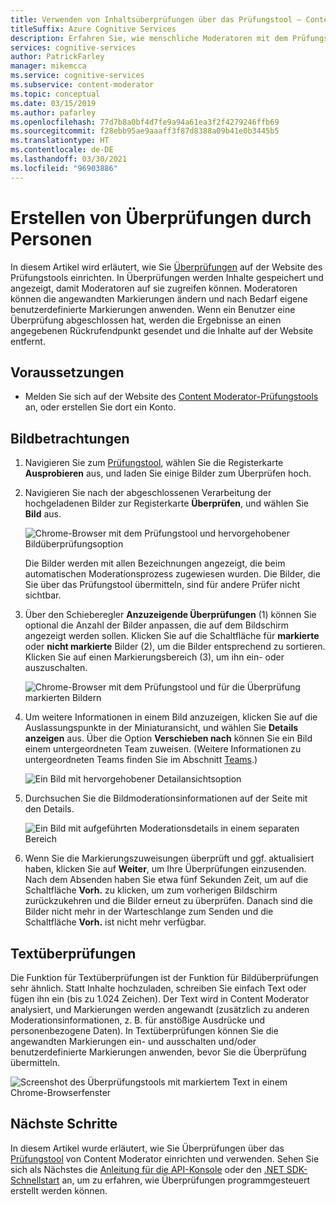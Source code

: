 ```yaml
---
title: Verwenden von Inhaltsüberprüfungen über das Prüfungstool – Content Moderator
titleSuffix: Azure Cognitive Services
description: Erfahren Sie, wie menschliche Moderatoren mit dem Prüfungstool Bilder in einem Webportal überprüfen können.
services: cognitive-services
author: PatrickFarley
manager: mikemcca
ms.service: cognitive-services
ms.subservice: content-moderator
ms.topic: conceptual
ms.date: 03/15/2019
ms.author: pafarley
ms.openlocfilehash: 77d7b8a0bf4d7fe9a94a61ea3f2f4279246ffb69
ms.sourcegitcommit: f28ebb95ae9aaaff3f87d8388a09b41e0b3445b5
ms.translationtype: HT
ms.contentlocale: de-DE
ms.lasthandoff: 03/30/2021
ms.locfileid: "96903886"
---
```

# <a name="create-human-reviews"></a>Erstellen von Überprüfungen durch Personen

In diesem Artikel wird erläutert, wie Sie [Überprüfungen](../review-api.md#reviews) auf der Website des Prüfungstools einrichten. In Überprüfungen werden Inhalte gespeichert und angezeigt, damit Moderatoren auf sie zugreifen können. Moderatoren können die angewandten Markierungen ändern und nach Bedarf eigene benutzerdefinierte Markierungen anwenden. Wenn ein Benutzer eine Überprüfung abgeschlossen hat, werden die Ergebnisse an einen angegebenen Rückrufendpunkt gesendet und die Inhalte auf der Website entfernt.

## <a name="prerequisites"></a>Voraussetzungen

- Melden Sie sich auf der Website des [Content Moderator-Prüfungstools](https://contentmoderator.cognitive.microsoft.com/) an, oder erstellen Sie dort ein Konto.

## <a name="image-reviews"></a>Bildbetrachtungen

1. Navigieren Sie zum [Prüfungstool](https://contentmoderator.cognitive.microsoft.com/), wählen Sie die Registerkarte **Ausprobieren** aus, und laden Sie einige Bilder zum Überprüfen hoch.
1. Navigieren Sie nach der abgeschlossenen Verarbeitung der hochgeladenen Bilder zur Registerkarte **Überprüfen**, und wählen Sie **Bild** aus.

    ![Chrome-Browser mit dem Prüfungstool und hervorgehobener Bildüberprüfungsoption](images/review-images-1.png)

    Die Bilder werden mit allen Bezeichnungen angezeigt, die beim automatischen Moderationsprozess zugewiesen wurden. Die Bilder, die Sie über das Prüfungstool übermitteln, sind für andere Prüfer nicht sichtbar.

1. Über den Schieberegler **Anzuzeigende Überprüfungen** (1) können Sie optional die Anzahl der Bilder anpassen, die auf dem Bildschirm angezeigt werden sollen. Klicken Sie auf die Schaltfläche für **markierte** oder **nicht markierte** Bilder (2), um die Bilder entsprechend zu sortieren. Klicken Sie auf einen Markierungsbereich (3), um ihn ein- oder auszuschalten.

    ![Chrome-Browser mit dem Prüfungstool und für die Überprüfung markierten Bildern](images/review-images-2.png)

1. Um weitere Informationen in einem Bild anzuzeigen, klicken Sie auf die Auslassungspunkte in der Miniaturansicht, und wählen Sie **Details anzeigen** aus. Über die Option **Verschieben nach** können Sie ein Bild einem untergeordneten Team zuweisen. (Weitere Informationen zu untergeordneten Teams finden Sie im Abschnitt [Teams](./configure.md#manage-team-and-subteams).)

    ![Ein Bild mit hervorgehobener Detailansichtsoption](images/review-images-3.png)

1. Durchsuchen Sie die Bildmoderationsinformationen auf der Seite mit den Details.

    ![Ein Bild mit aufgeführten Moderationsdetails in einem separaten Bereich](images/review-images-4.png)

1. Wenn Sie die Markierungszuweisungen überprüft und ggf. aktualisiert haben, klicken Sie auf **Weiter**, um Ihre Überprüfungen einzusenden. Nach dem Absenden haben Sie etwa fünf Sekunden Zeit, um auf die Schaltfläche **Vorh.** zu klicken, um zum vorherigen Bildschirm zurückzukehren und die Bilder erneut zu überprüfen. Danach sind die Bilder nicht mehr in der Warteschlange zum Senden und die Schaltfläche **Vorh.** ist nicht mehr verfügbar.

## <a name="text-reviews"></a>Textüberprüfungen

Die Funktion für Textüberprüfungen ist der Funktion für Bildüberprüfungen sehr ähnlich. Statt Inhalte hochzuladen, schreiben Sie einfach Text oder fügen ihn ein (bis zu 1.024 Zeichen). Der Text wird in Content Moderator analysiert, und Markierungen werden angewandt (zusätzlich zu anderen Moderationsinformationen, z. B. für anstößige Ausdrücke und personenbezogene Daten). In Textüberprüfungen können Sie die angewandten Markierungen ein- und ausschalten und/oder benutzerdefinierte Markierungen anwenden, bevor Sie die Überprüfung übermitteln.

![Screenshot des Überprüfungstools mit markiertem Text in einem Chrome-Browserfenster](../images/reviewresults_text.png)

## <a name="next-steps"></a>Nächste Schritte

In diesem Artikel wurde erläutert, wie Sie Überprüfungen über das [Prüfungstool](https://contentmoderator.cognitive.microsoft.com) von Content Moderator einrichten und verwenden. Sehen Sie sich als Nächstes die [Anleitung für die API-Konsole](../try-review-api-review.md) oder den [.NET SDK-Schnellstart](../client-libraries.md?pivots=programming-language-csharp%253fpivots%253dprogramming-language-csharp) an, um zu erfahren, wie Überprüfungen programmgesteuert erstellt werden können.